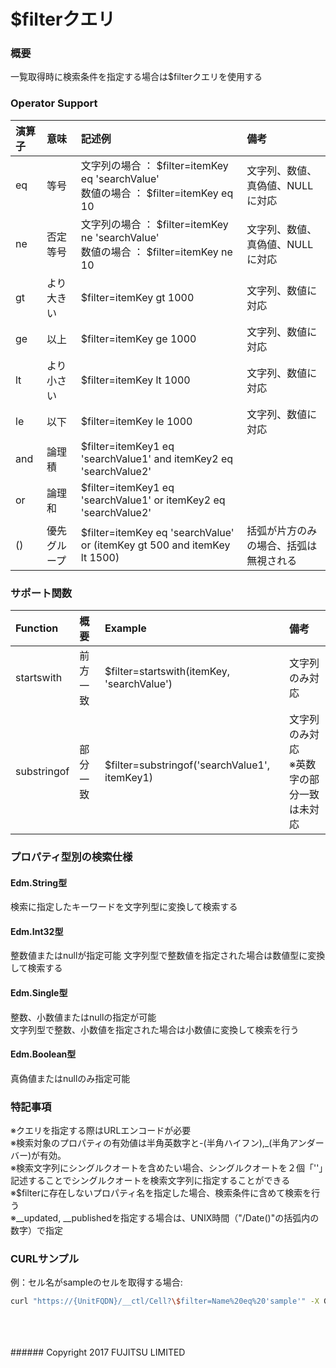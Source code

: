 # $filterクエリ
### 概要
一覧取得時に検索条件を指定する場合は$filterクエリを使用する
### Operator Support
|演算子<br>|意味<br>|記述例<br>|備考<br>|
|:--|:--|:--|:--|
|eq<br>|等号<br>|文字列の場合 ： $filter=itemKey eq 'searchValue'<br>数値の場合 ： $filter=itemKey eq 10<br>|文字列、数値、真偽値、NULLに対応<br>|
|ne<br>|否定等号<br>|文字列の場合 ： $filter=itemKey ne 'searchValue'<br>数値の場合 ： $filter=itemKey ne 10<br>|文字列、数値、真偽値、NULLに対応<br>|
|gt<br>|より大きい<br>|$filter=itemKey gt 1000<br>|文字列、数値に対応<br>|
|ge<br>|以上<br>|$filter=itemKey ge 1000<br>|文字列、数値に対応<br>|
|lt<br>|より小さい<br>|$filter=itemKey lt 1000<br>|文字列、数値に対応<br>|
|le<br>|以下<br>|$filter=itemKey le 1000<br>|文字列、数値に対応<br>|
|and<br>|論理積<br>|$filter=itemKey1 eq 'searchValue1' and itemKey2 eq 'searchValue2'<br>| <br>|
|or<br>|論理和<br>|$filter=itemKey1 eq 'searchValue1' or itemKey2 eq 'searchValue2'<br>| <br>|
|()<br>|優先グループ<br>|$filter=itemKey eq 'searchValue' or (itemKey gt 500 and itemKey lt 1500)<br>|括弧が片方のみの場合、括弧は無視される<br>|
### サポート関数
|Function<br>|概要<br>|Example<br>|備考<br>|
|:--|:--|:--|:--|
|startswith<br>|前方一致<br>|$filter=startswith(itemKey, 'searchValue')<br>|文字列のみ対応<br>|
|substringof<br>|部分一致<br>|$filter=substringof('searchValue1', itemKey1)<br>|文字列のみ対応<br>※英数字の部分一致は未対応<br>|
### プロパティ型別の検索仕様
#### Edm.String型
検索に指定したキーワードを文字列型に変換して検索する
#### Edm.Int32型
整数値またはnullが指定可能
文字列型で整数値を指定された場合は数値型に変換して検索する
#### Edm.Single型
整数、小数値またはnullの指定が可能  
文字列型で整数、小数値を指定された場合は小数値に変換して検索を行う
#### Edm.Boolean型
真偽値またはnullのみ指定可能
### 特記事項
※クエリを指定する際はURLエンコードが必要  
※検索対象のプロパティの有効値は半角英数字と-(半角ハイフン),\_(半角アンダーバー)が有効。  
※検索文字列にシングルクオートを含めたい場合、シングルクオートを２個「''」記述することでシングルクオートを検索文字列に指定することができる  
※$filterに存在しないプロパティ名を指定した場合、検索条件に含めて検索を行う  
※\__updated, \__publishedを指定する場合は、UNIX時間（"/Date()"の括弧内の数字）で指定
### CURLサンプル
例：セル名がsampleのセルを取得する場合:
```sh
curl "https://{UnitFQDN}/__ctl/Cell?\$filter=Name%20eq%20'sample'" -X GET -i -H 'Authorization: Bearer {UnitUserToken}' -H 'Accept: application/json'
```
<br>
<br>
<br>
###### Copyright 2017    FUJITSU LIMITED
